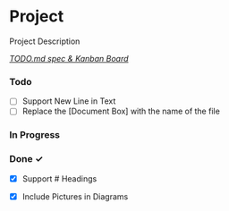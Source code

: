 # Project

Project Description

<em>[TODO.md spec & Kanban Board](https://bit.ly/3fCwKfM)</em>

### Todo

- [ ] Support New Line in Text  
- [ ] Replace the [Document Box] with the name of the file  

### In Progress


### Done ✓

- [x] Support # Headings  
- [x] Include Pictures in Diagrams  

